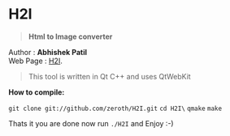 H2I
===
>__Html to Image converter__

Author   : __Abhishek Patil__   
Web Page : [H2I](http://h2i.abhishekworld.in/ "H2I").

>This tool is written in Qt C++ and uses QtWebKit

__How to compile:__

`git clone git://github.com/zeroth/H2I.git`
`cd H2I\`
`qmake`
`make`


Thats it you are done now run `./H2I` and Enjoy :-)


